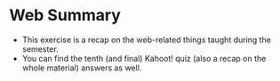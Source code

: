 # Web Summary
* This exercise is a recap on the web-related things taught during the semester.
* You can find the tenth (and final) Kahoot! quiz (also a recap on the whole material) answers as well.